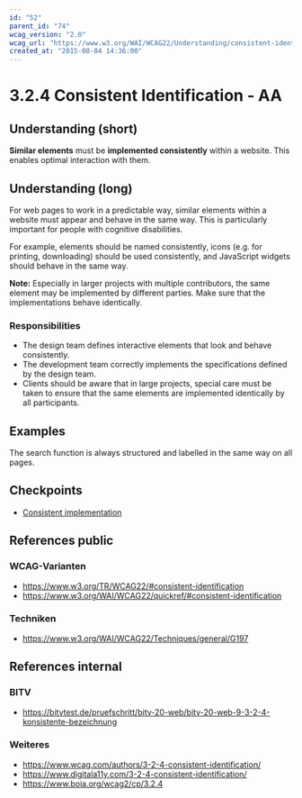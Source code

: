 ```yaml
---
id: "52"
parent_id: "74"
wcag_version: "2.0"
wcag_url: "https://www.w3.org/WAI/WCAG22/Understanding/consistent-identification.html"
created_at: "2015-08-04 14:36:00"
---
```


# 3.2.4 Consistent Identification - AA

## Understanding (short)

**Similar elements** must be **implemented consistently** within a website. This enables optimal interaction with them.

## Understanding (long)

For web pages to work in a predictable way, similar elements within a website must appear and behave in the same way. This is particularly important for people with cognitive disabilities.

For example, elements should be named consistently, icons (e.g. for printing, downloading) should be used consistently, and JavaScript widgets should behave in the same way.

**Note:** Especially in larger projects with multiple contributors, the same element may be implemented by different parties. Make sure that the implementations behave identically.

### Responsibilities

- The design team defines interactive elements that look and behave consistently.
- The development team correctly implements the specifications defined by the design team.
- Clients should be aware that in large projects, special care must be taken to ensure that the same elements are implemented identically by all participants.

## Examples

The search function is always structured and labelled in the same way on all pages.

## Checkpoints

- [Consistent implementation](consistent-implementation)

## References public

### WCAG-Varianten
- <https://www.w3.org/TR/WCAG22/#consistent-identification>
- <https://www.w3.org/WAI/WCAG22/quickref/#consistent-identification>

### Techniken
- <https://www.w3.org/WAI/WCAG22/Techniques/general/G197>

## References internal

### BITV
- <https://bitvtest.de/pruefschritt/bitv-20-web/bitv-20-web-9-3-2-4-konsistente-bezeichnung>

### Weiteres
- <https://www.wcag.com/authors/3-2-4-consistent-identification/>
- <https://www.digitala11y.com/3-2-4-consistent-identification/>
- <https://www.boia.org/wcag2/cp/3.2.4>